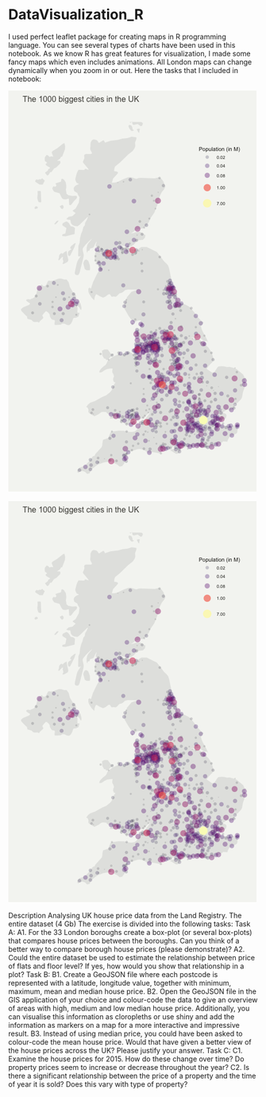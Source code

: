 # DataVisualization_R

I used perfect leaflet package for creating maps in R programming language. You can see several types of charts have been used in this notebook. 
As we know R has great features for visualization, I made some fancy maps which even includes animations. All London maps can change dynamically when you zoom in or out. 
Here the tasks that I included in notebook:

![Alt text](/img.png "Optional title")

![alt text](https://github.com/whatcanaysu/DataVisualization_R/blob/main/img.png?raw=true)


Description
Analysing UK house price data from the Land Registry. 
The entire dataset (4 Gb)
The exercise is divided into the following tasks:
Task A:
A1. For the 33 London boroughs create a box-plot (or several box-plots) that compares house prices between the boroughs. Can you think of a better way to compare borough house prices (please demonstrate)?
A2. Could the entire dataset be used to estimate the relationship between price of flats and floor level? If yes, how would you show that relationship in a plot?
Task B:
B1. Create a GeoJSON file where each postcode is represented with a latitude, longitude value, together with minimum, maximum, mean and median house price.
B2. Open the GeoJSON file in the GIS application of your choice and colour-code the data to give an overview of areas with high, medium and low median house price. Additionally, you can visualise this information as cloropleths or use shiny and add the information as markers on a map for a more interactive and impressive result.
B3. Instead of using median price, you could have been asked to colour-code the mean house price. Would that have given a better view of the house prices across the UK? Please justify your answer.
Task C:
C1. Examine the house prices for 2015. How do these change over time? Do property prices seem to increase or decrease throughout the year?
C2. Is there a significant relationship between the price of a property and the time of year it is sold? Does this vary with type of property?
